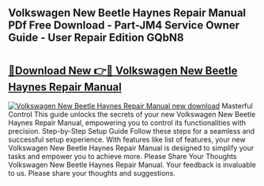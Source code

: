 ## Volkswagen New Beetle Haynes Repair Manual PDf Free Download - Part-JM4 Service Owner Guide - User Repair Edition GQbN8

# <h2><a href="http://bc47025.oget.top/?id=Volkswagen+New+Beetle+Haynes+Repair+Manual">🔗Download New 👉🔴 Volkswagen New Beetle Haynes Repair Manual</a></h2>

[![Volkswagen New Beetle Haynes Repair Manual new download](https://i.imgur.com/5g1atiW.png)](http://bc47025.oget.top/?id=Volkswagen+New+Beetle+Haynes+Repair+Manual)
Masterful Control This guide unlocks the secrets of your new Volkswagen New Beetle Haynes Repair Manual, empowering you to control its functionalities with precision. Step-by-Step Setup Guide Follow these steps for a seamless and successful setup experience. With features like list of features, your new Volkswagen New Beetle Haynes Repair Manual is designed to simplify your tasks and empower you to achieve more. Please Share Your Thoughts Volkswagen New Beetle Haynes Repair Manual. Your feedback is invaluable to us. Please share your thoughts and suggestions.
